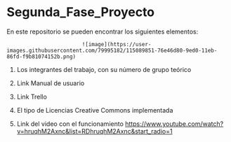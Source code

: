 # Segunda_Fase_Proyecto
En este repositorio se pueden encontrar los siguientes elementos: 

                            ![image](https://user-images.githubusercontent.com/79995182/115089851-76e46d80-9ed0-11eb-86fd-f9b81074152b.png)



1) Los integrantes del trabajo, con su número de grupo teórico  

2) Link Manual de usuario  
4) Link Trello  

4) El tipo de Licencias Creative Commons implementada 

5) Link del video con el funcionamiento
https://www.youtube.com/watch?v=hruqhM2Axnc&list=RDhruqhM2Axnc&start_radio=1


